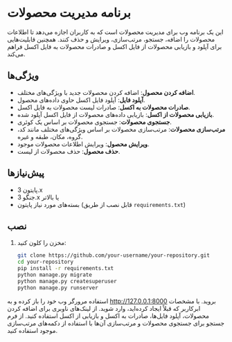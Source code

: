 # برنامه مدیریت محصولات

این یک برنامه وب برای مدیریت محصولات است که به کاربران اجازه می‌دهد تا اطلاعات محصولات را اضافه، جستجو، مرتب‌سازی، ویرایش و حذف کنند. همچنین قابلیت‌هایی برای آپلود و بازیابی محصولات از فایل اکسل و صادرات محصولات به فایل اکسل فراهم می‌کند.

## ویژگی‌ها

- **اضافه کردن محصول**: اضافه کردن محصولات جدید با ویژگی‌های مختلف.
- **آپلود فایل**: آپلود فایل اکسل حاوی داده‌های محصول.
- **صادرات محصولات به اکسل**: صادرات لیست محصولات به فایل اکسل.
- **بازیابی محصولات از اکسل**: بازیابی داده‌های محصولات از فایل اکسل آپلود شده.
- **جستجوی محصولات**: جستجوی محصولات بر اساس یک کوئری.
- **مرتب‌سازی محصولات**: مرتب‌سازی محصولات بر اساس ویژگی‌های مختلف مانند کد، گروه، مکان، طبقه و غیره.
- **ویرایش محصول**: ویرایش اطلاعات محصولات موجود.
- **حذف محصول**: حذف محصولات از لیست.

## پیش‌نیازها

- پایتون 3.x
- جنگو 3.x یا بالاتر
- بسته‌های مورد نیاز پایتون (قابل نصب از طریق `requirements.txt`)

## نصب

1. مخزن را کلون کنید:
   ```bash
   git clone https://github.com/your-username/your-repository.git
   cd your-repository
   pip install -r requirements.txt
   python manage.py migrate
   python manage.py createsuperuser
   python manage.py runserver

استفاده
مرورگر وب خود را باز کرده و به http://127.0.0.1:8000 بروید.
با مشخصات ابرکاربر که قبلاً ایجاد کرده‌اید، وارد شوید.
از لینک‌های ناوبری برای اضافه کردن محصولات، آپلود فایل‌ها، صادرات به اکسل و بازیابی از اکسل استفاده کنید.
از فرم جستجو برای جستجوی محصولات و مرتب‌سازی آن‌ها با استفاده از دکمه‌های مرتب‌سازی موجود استفاده کنید.